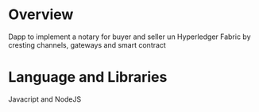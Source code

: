 # Overview
Dapp to implement a notary for buyer and seller un Hyperledger Fabric by cresting channels, gateways and smart contract

# Language and Libraries
Javacript and NodeJS
